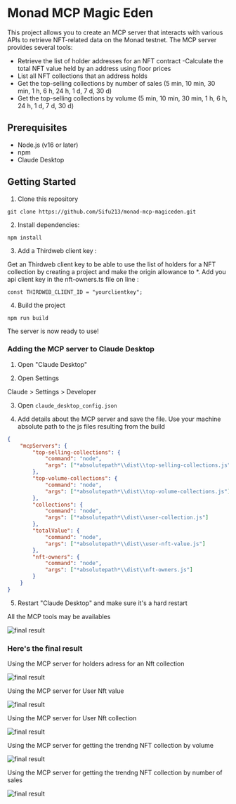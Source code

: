 # Monad MCP Magic Eden

This project allows you to create an MCP server that interacts with various APIs to retrieve NFT-related data on the Monad testnet. The MCP server provides several tools:

- Retrieve the list of holder addresses for an NFT contract
-Calculate the total NFT value held by an address using floor prices
- List all NFT collections that an address holds
- Get the top-selling collections by number of sales (5 min, 10 min, 30 min, 1 h, 6 h, 24 h, 1 d, 7 d, 30 d)
- Get the top-selling collections by volume (5 min, 10 min, 30 min, 1 h, 6 h, 24 h, 1 d, 7 d, 30 d)

## Prerequisites

- Node.js (v16 or later)
- npm
- Claude Desktop

## Getting Started

1. Clone this repository

```shell
git clone https://github.com/Sifu213/monad-mcp-magiceden.git
```

2. Install dependencies:

```
npm install
```

3. Add a Thirdweb client key :
   
Get an Thirdweb client key to be able to use the list of holders for a NFT collection by creating a project and make the origin allowance to *.
Add you api client key in the nft-owners.ts file on line  :

```
const THIRDWEB_CLIENT_ID = "yourclientkey";
```

4. Build the project

```shell
npm run build
```

The server is now ready to use!

### Adding the MCP server to Claude Desktop

1. Open "Claude Desktop"

2. Open Settings

Claude > Settings > Developer

3. Open `claude_desktop_config.json` 

4. Add details about the MCP server and save the file.
Use your machine absolute path to the js files resulting from the build

```json
{
    "mcpServers": {
		"top-selling-collections": {
            "command": "node",
            "args": ["*absolutepath*\\dist\\top-selling-collections.js"]
        },
		"top-volume-collections": {
            "command": "node",
            "args": ["*absolutepath*\\dist\\top-volume-collections.js"]
        },
        "collections": {
            "command": "node",
            "args": ["*absolutepath*\\dist\\user-collection.js"]
        },
        "totalValue": {
            "command": "node",
            "args": ["*absolutepath*\\dist\\user-nft-value.js"]
        },
		"nft-owners": {
            "command": "node",
            "args": ["*absolutepath*\\dist\\nft-owners.js"]
        }
    }
}
```

5. Restart "Claude Desktop" and make sure it's a hard restart

All the MCP tools may be availables

![final result](/static/resultmcp.gif)

### Here's the final result

Using the MCP server for holders adress for an Nft collection

![final result](/static/nftholders.gif)

Using the MCP server for User Nft value

![final result](/static/nftvalue.gif)

Using the MCP server for User Nft collection

![final result](/static/nftcollectionhold.gif)

Using the MCP server for getting the trendng NFT collection by volume

![final result](/static/volumecollection.gif)

Using the MCP server for getting the trendng NFT collection by number of sales

![final result](/static/trendingbysales.gif)
